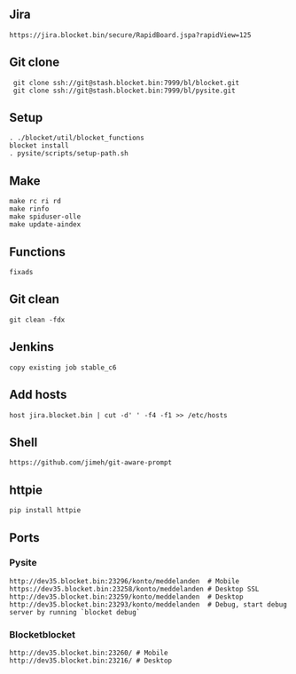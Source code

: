 ## Jira

    https://jira.blocket.bin/secure/RapidBoard.jspa?rapidView=125

## Git clone

     git clone ssh://git@stash.blocket.bin:7999/bl/blocket.git
     git clone ssh://git@stash.blocket.bin:7999/bl/pysite.git

## Setup

    . ./blocket/util/blocket_functions
    blocket install
    . pysite/scripts/setup-path.sh

## Make

    make rc ri rd
    make rinfo
    make spiduser-olle
    make update-aindex

## Functions

    fixads

## Git clean

    git clean -fdx

## Jenkins

    copy existing job stable_c6

## Add hosts

    host jira.blocket.bin | cut -d' ' -f4 -f1 >> /etc/hosts

## Shell

    https://github.com/jimeh/git-aware-prompt

## httpie

    pip install httpie

## Ports

### Pysite

    http://dev35.blocket.bin:23296/konto/meddelanden  # Mobile
    https://dev35.blocket.bin:23258/konto/meddelanden # Desktop SSL
    http://dev35.blocket.bin:23259/konto/meddelanden  # Desktop
    http://dev35.blocket.bin:23293/konto/meddelanden  # Debug, start debug server by running `blocket debug`

### Blocketblocket

    http://dev35.blocket.bin:23260/ # Mobile
    http://dev35.blocket.bin:23216/ # Desktop

